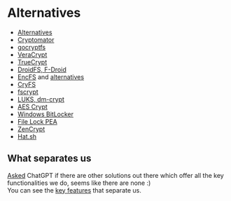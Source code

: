 # Alternatives

- [Alternatives](https://www.libhunt.com/r/rencfs)
- [Cryptomator](https://cryptomator.org/)
- [gocryptfs](https://nuetzlich.net/gocryptfs/)
- [VeraCrypt](https://www.veracrypt.fr/code/VeraCrypt/?h=NewSysEncWizard)
- [TrueCrypt](https://truecrypt.sourceforge.net/)
- [DroidFS, F-Droid](https://f-droid.org/en/packages/sushi.hardcore.droidfs/)
- [EncFS](https://vgough.github.io/encfs/) and [alternatives](https://alternativeto.net/software/encfs/)
- [CryFS](https://www.cryfs.org/)
- [fscrypt](https://www.kernel.org/doc/html/v4.18/filesystems/fscrypt.html)
- [LUKS, dm-crypt](https://guardianproject.info/archive/luks/)
- [AES Crypt](https://www.aescrypt.com/)
- [Windows BitLocker](https://learn.microsoft.com/en-us/windows/security/operating-system-security/data-protection/bitlocker/)
- [File Lock PEA](https://eck.cologne/peafactory/en/html/file_pea.html)
- [ZenCrypt](https://play.google.com/store/apps/details?id=com.zestas.cryptmyfiles&hl=en)
- [Hat.sh](https://hat.sh/)

## What separates us

[Asked](https://chatgpt.com/share/66e7a5a5-d254-8003-9359-9b1556b75fe9) ChatGPT if there are other solutions out there which offer all the key functionalities we do, seems like there are none :)  
You can see the [key features](../README.md#key-features) that separate us.
